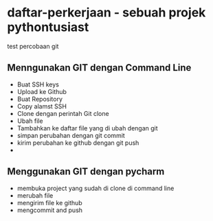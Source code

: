 # daftar-perkerjaan - sebuah projek pythontusiast
test percobaan git

## Menngunakan GIT dengan Command Line
- Buat SSH keys
- Upload ke Github
- Buat Repository
- Copy alamst SSH
- Clone dengan perintah Git clone <alamt ssh>
- Ubah file
- Tambahkan ke daftar file yang di ubah dengan git
- simpan perubahan dengan git commit
- kirim perubahan ke github dengan git push
-

## Menggunakan GIT dengan pycharm
- membuka project yang sudah di clone di command line
- merubah file
- mengirim file ke github
- mengcommit and push

